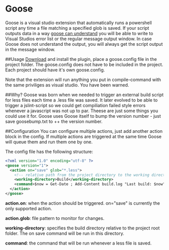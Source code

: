 Goose
=====

Goose is a visual studio extension that automatically runs a powershell script any time a file matching a specified glob is saved. If your script outputs data in a way <a href="https://github.com/sebastianhallen/Goose/wiki/Script-output">goose can understand</a> you will be able to write to Visual Studios error list or the regular message output window. In case Goose does not understand the output, you will always get the script output in the message window.

##Usage
<a href="http://sebastianhallen.github.com/Goose/">Download</a> and install the plugin, place a goose.config file in the project folder. The goose.config does not have to be included in the project.
Each project should have it's own goose.config. 

Note that the extension will run anything you put in compile-command with the same priviliges as visual studio. You have been warned.

##Why?
Goose was born when we needed to trigger an external build script for less files each time a .less file was saved. It later evolved to be able to trigger a jslint-script so we could get compiliation failed style errors whenever a javascript was not up to par.
Theese are just some things you could use it for. 
Goose uses Goose itself to bump the version number - just save goosebump.txt to ++ the version number. 

##Configuration
You can configure multiple actions, just add another action block in the config. If multiple actions are triggered at the same time Goose will queue them and run them one by one.

The config file has the following structure:
```xml
<?xml version="1.0" encoding="utf-8" ?>
<goose version="1">
  <action on="save" glob="*.less">
    <!-- relative path from the project directory to the working directory of the command -->
    <working-directory>Build</working-directory>
    <command>$now = Get-Date ; Add-Content build.log "Last build: $now"</command> 
  </action>
</goose>
```

**action.on**: when the action should be triggered. on="save" is currently the only supported action.

**action.glob**: file pattern to monitor for changes.

**working-directory**: specifies the build directory relative to the project root folder. The on save command will be run in this directory.

**command**: the command that will be run whenever a less file is saved.

